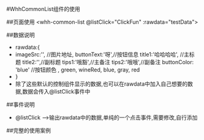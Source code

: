 #WhhCommonList组件的使用

##页面使用
 <whh-common-list @listClick="ClickFun" :rawdata="testData"></whh-common-list>
 
##数据说明
* rawdata:{
*	imageSrc:'', //图片地址,
	buttonText:'呀',//按钮信息
	title1:'哈哈哈哈', //主标题
	title2:'',//副标题
	tips1:'哦豁',//主备注
	tips2:'哦哦',//副备注
	buttonColor: 'blue' //按钮颜色 , green, wineRed, blue, gray, red
* }
* 除了这些默认的控制组件显示的数据,也可以在rawdata中加入自己想要的数据,数据会传入@listClick事件中

##事件说明
* @listClick  -->输出rawdata中的数据,单纯的一个点击事件,需要修改,自行添加

##完整的使用案例

<template>
	<view class="content">
		<view class="listbox" v-for="(item,index) in player" :key="index">
			<whh-common-list @listClick="ClickFun($event,index)" :rawdata="testData"></whh-common-list>
		</view>
	</view>
</template>

<script>
	import whhCommonList from '../../../components/whh-list/whh-list.vue';
	export default {
		data (){
			return {
				player:[1,2,3,4,5,6,7,8,9,10,11,12],
				testData:{
					imageSrc:'',
					buttonText:'呀',
					title1:'哈哈哈哈',
					title2:'',
					tips1:'哦豁',
					tips2:'哦哦',
					buttonColor: 'blue' 
				}
			}
		},
		onLoad() {
			
		},
		components:{
			whhCommonList,
		},
		methods:{
			ClickFun:function(e,i){
				console.log("e" , e);
				console.log("i: " , i);
			}
		}
	}
</script>

<style>
</style>
